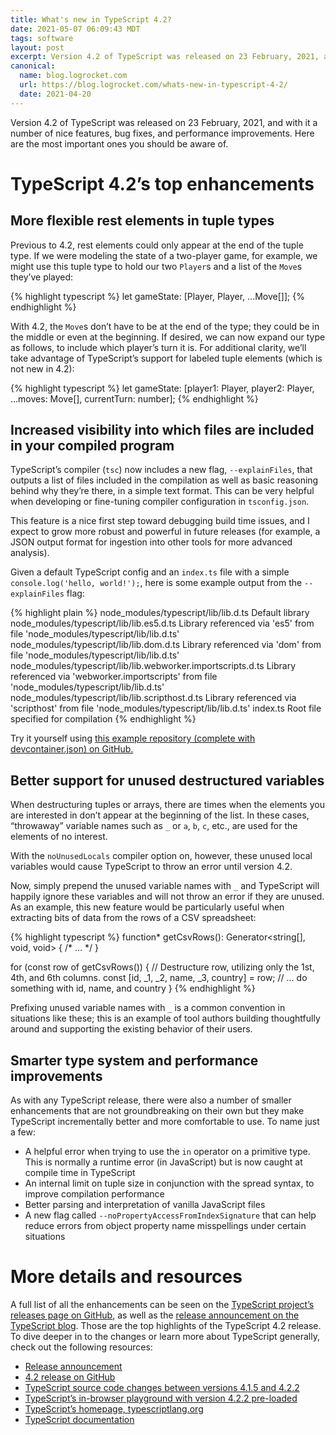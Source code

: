 ```yaml
---
title: What's new in TypeScript 4.2?
date: 2021-05-07 06:09:43 MDT
tags: software
layout: post
excerpt: Version 4.2 of TypeScript was released on 23 February, 2021, and with it a number of nice features, bug fixes, and performance improvements. Here are the most important ones you should be aware of.
canonical:
  name: blog.logrocket.com
  url: https://blog.logrocket.com/whats-new-in-typescript-4-2/
  date: 2021-04-20
---
```


Version 4.2 of TypeScript was released on 23 February, 2021, and with it a number of nice features, bug fixes, and performance improvements. Here are the most important ones you should be aware of.

# TypeScript 4.2’s top enhancements

## More flexible rest elements in tuple types

Previous to 4.2, rest elements could only appear at the end of the tuple type. If we were modeling the state of a two-player game, for example, we might use this tuple type to hold our two `Player`s and a list of the `Move`s they’ve played:

{% highlight typescript %}
let gameState: [Player, Player, ...Move[]];
{% endhighlight %}

With 4.2, the `Move`s don’t have to be at the end of the type; they could be in the middle or even at the beginning. If desired, we can now expand our type as follows, to include which player’s turn it is. For additional clarity, we’ll take advantage of TypeScript’s support for labeled tuple elements (which is not new in 4.2):

{% highlight typescript %}
let gameState: [player1: Player, player2: Player, ...moves: Move[], currentTurn: number];
{% endhighlight %}

## Increased visibility into which files are included in your compiled program

TypeScript’s compiler (`tsc`) now includes a new flag, `--explainFiles`, that outputs a list of files included in the compilation as well as basic reasoning behind why they’re there, in a simple text format. This can be very helpful when developing or fine-tuning compiler configuration in `tsconfig.json`.

This feature is a nice first step toward debugging build time issues, and I expect to grow more robust and powerful in future releases (for example, a JSON output format for ingestion into other tools for more advanced analysis).

Given a default TypeScript config and an `index.ts` file with a simple `console.log('hello, world!');`, here is some example output from the `--explainFiles` flag:

{% highlight plain %}
node_modules/typescript/lib/lib.d.ts
  Default library
node_modules/typescript/lib/lib.es5.d.ts
  Library referenced via 'es5' from file 'node_modules/typescript/lib/lib.d.ts'
node_modules/typescript/lib/lib.dom.d.ts
  Library referenced via 'dom' from file 'node_modules/typescript/lib/lib.d.ts'
node_modules/typescript/lib/lib.webworker.importscripts.d.ts
  Library referenced via 'webworker.importscripts' from file 'node_modules/typescript/lib/lib.d.ts'
node_modules/typescript/lib/lib.scripthost.d.ts
  Library referenced via 'scripthost' from file 'node_modules/typescript/lib/lib.d.ts'
index.ts
  Root file specified for compilation
{% endhighlight %}

Try it yourself using [this example repository (complete with devcontainer.json) on GitHub.](https://github.com/mjswensen/typescript-4.2)

## Better support for unused destructured variables

When destructuring tuples or arrays, there are times when the elements you are interested in don’t appear at the beginning of the list. In these cases, “throwaway” variable names such as `_` or `a`, `b`, `c`, etc., are used for the elements of no interest.

With the `noUnusedLocals` compiler option on, however, these unused local variables would cause TypeScript to throw an error until version 4.2.

Now, simply prepend the unused variable names with `_` and TypeScript will happily ignore these variables and will not throw an error if they are unused. As an example, this new feature would be particularly useful when extracting bits of data from the rows of a CSV spreadsheet:

{% highlight typescript %}
function* getCsvRows(): Generator<string[], void, void> { /* ... */ }

for (const row of getCsvRows()) {
  // Destructure row, utilizing only the 1st, 4th, and 6th columns.
  const [id, _1, _2, name, _3, country] = row;
  // ... do something with id, name, and country
}
{% endhighlight %}

Prefixing unused variable names with `_` is a common convention in situations like these; this is an example of tool authors building thoughtfully around and supporting the existing behavior of their users.

## Smarter type system and performance improvements

As with any TypeScript release, there were also a number of smaller enhancements that are not groundbreaking on their own but they make TypeScript incrementally better and more comfortable to use. To name just a few:

- A helpful error when trying to use the `in` operator on a primitive type. This is normally a runtime error (in JavaScript) but is now caught at compile time in TypeScript
- An internal limit on tuple size in conjunction with the spread syntax, to improve compilation performance
- Better parsing and interpretation of vanilla JavaScript files
- A new flag called `--noPropertyAccessFromIndexSignature` that can help reduce errors from object property name misspellings under certain situations

# More details and resources

A full list of all the enhancements can be seen on the [TypeScript project’s releases page on GitHub](https://github.com/microsoft/TypeScript/releases), as well as the [release announcement on the TypeScript blog](https://devblogs.microsoft.com/typescript/announcing-typescript-4-2). Those are the top highlights of the TypeScript 4.2 release. To dive deeper in to the changes or learn more about TypeScript generally, check out the following resources:

- [Release announcement](https://devblogs.microsoft.com/typescript/announcing-typescript-4-2/)
- [4.2 release on GitHub](https://github.com/microsoft/TypeScript/releases/tag/v4.2.2)
- [TypeScript source code changes between versions 4.1.5 and 4.2.2](https://github.com/microsoft/TypeScript/compare/v4.1.5...v4.2.2)
- [TypeScript’s in-browser playground with version 4.2.2 pre-loaded](https://www.typescriptlang.org/play?ts=4.2.2)
- [TypeScript’s homepage, typescriptlang.org](https://www.typescriptlang.org/)
- [TypeScript documentation](https://www.typescriptlang.org/docs/handbook)
